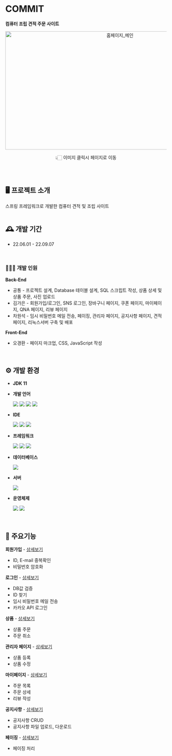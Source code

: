 
# COMMIT
**컴퓨터 조립 견적 주문 사이트**
<div align="center">
    <a href="http://commitshop.kro.kr">
        <img src="https://user-images.githubusercontent.com/109189538/212908483-553c9f04-7ec3-4235-b918-0eb206c0f0e9.PNG" alt="홈페이지_메인" width="700" height="370">
    </a>
</div>
<p align="center">👆🏻 이미지 클릭시 페이지로 이동</p>
<br><br>

## 🖥️ 프로젝트 소개
스프링 프레임워크로 개발한 컴퓨터 견적 및 조립 사이트
<br><br>

## 🕰️ 개발 기간

* 22.06.01 - 22.09.07
<br>

### 🧑‍🤝‍🧑 개발 인원

 **Back-End**
  * 공통 - 프로젝트 설계, Database 테이블 설계, SQL 스크립트 작성, 상품 상세 및 상품 주문, 사진 업로드
  * 김가은 - 회원가입/로그인, SNS 로그인, 장바구니 페이지, 쿠폰 페이지, 마이페이지, QNA 페이지, 리뷰 페이지
  * 차원석 - 임시 비밀번호 메일 전송, 페이징, 관리자 페이지, 공지사항 페이지, 견적 페이지, 리눅스서버 구축 및 배포

 **Front-End**
  * 오경환 -  페이지 마크업, CSS, JavaScript 작성


<br>

## ⚙️ 개발 환경 

- **JDK 11**
    
- **개발 언어** 
    
    <img src="https://img.shields.io/badge/Java-007396??style=flat-square&logo=java&logoColor=white"/>
    <img src="https://img.shields.io/badge/HTML-E34F26?style=flat-square&logo=html5&logoColor=white"/>
    <img src="https://img.shields.io/badge/CSS-1572B6?style=flat-square&logo=css3&logoColor=white"/>
    <img src="https://img.shields.io/badge/JavaScript-F7DF1E?style=flat-square&logo=javascript&logoColor=black"/>

- **IDE**

    <img src="https://img.shields.io/badge/IntelliJ-000000?style=flat-square&logo=IntelliJ IDEA&logoColor=white"/> 
    <img src="https://img.shields.io/badge/Eclipse-2C2255?style=flat-square&logo=Eclipse IDE&logoColor=white"/> 
    <img src="https://img.shields.io/badge/Visual Studio Code-007ACC?style=flat-square&logo=Visual Studio Code&logoColor=white"/> 

- **프레임워크**

    <img src="https://img.shields.io/badge/Spring-6DB33F?style=flat-square&logo=Spring&logoColor=white"/>
    <img src="https://img.shields.io/badge/jQuery-0769AD?style=flat-square&logo=jquery&logoColor=white"/>
    <img src="https://img.shields.io/badge/MyBatis-d40000??style=flat-square&logo=MyBatis&logoColor=white"/>

- **데이터베이스**

    <img src="https://img.shields.io/badge/Oracle-d40000?style=flat-square&logo=oracle&logoColor=white"/>

- **서버**

    <img src="https://img.shields.io/badge/Apache Tomcat-F8DC75?style=flat-square&logo=ApacheTomcat&logoColor=black"/>

- **운영체제**

    <img src="https://img.shields.io/badge/Windows-0078D6?style=flat-square&logo=Windows&logoColor=white"/>
    <img src="https://img.shields.io/badge/Ubuntu-dd4814?style=flat-square&logo=Ubuntu&logoColor=white"/>
   
</br>

## 🚀 주요기능

**회원가입** - [상세보기](https://github.com/slit0614/Commit/wiki/%ED%9A%8C%EC%9B%90%EA%B0%80%EC%9E%85)

* ID, E-mail 중복확인
* 비밀번호 암호화

**로그인** - [상세보기](https://github.com/slit0614/Commit/wiki/%EB%A1%9C%EA%B7%B8%EC%9D%B8)

* DB값 검증
* ID 찾기
* 임시 비밀번호 메일 전송
* 카카오 API 로그인
    
**상품** - [상세보기](https://github.com/slit0614/Commit/wiki/%EC%83%81%ED%92%88)

* 상품 주문
* 주문 취소

**관리자 페이지** - [상세보기](https://github.com/slit0614/Commit/wiki/%EA%B4%80%EB%A6%AC%EC%9E%90-%ED%8E%98%EC%9D%B4%EC%A7%80)

* 상품 등록
* 상품 수정

**마이페이지** - [상세보기](https://github.com/slit0614/Commit/wiki/%EB%A7%88%EC%9D%B4%ED%8E%98%EC%9D%B4%EC%A7%80)

* 주문 목록
* 주문 상세
* 리뷰 작성

**공지사항** - [상세보기](https://github.com/slit0614/Commit/wiki/%EA%B3%B5%EC%A7%80%EC%82%AC%ED%95%AD)

* 공지사항 CRUD
* 공지사항 파일 업로드, 다운로드

**페이징** - [상세보기](https://github.com/slit0614/Commit/wiki/%ED%8E%98%EC%9D%B4%EC%A7%95)

* 페이징 처리
